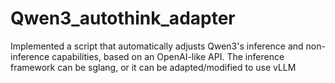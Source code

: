 # Qwen3_autothink_adapter
Implemented a script that automatically adjusts Qwen3's inference and non-inference capabilities, based on an OpenAI-like API. The inference framework can be sglang, or it can be adapted/modified to use vLLM
